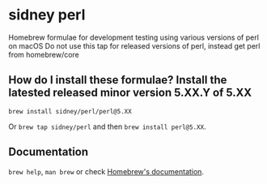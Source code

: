 # sidney perl

Homebrew formulae for development testing using various versions of perl on macOS
Do not use this tap for released versions of perl, instead get perl from homebrew/core

## How do I install these formulae? Install the latested released minor version 5.XX.Y of 5.XX
`brew install sidney/perl/perl@5.XX`

Or `brew tap sidney/perl` and then `brew install perl@5.XX`.

## Documentation
`brew help`, `man brew` or check [Homebrew's documentation](https://docs.brew.sh).
